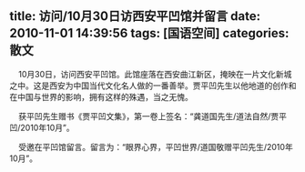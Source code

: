 title: 访问/10月30日访西安平凹馆并留言
date: 2010-11-01 14:39:56
tags: [国语空间]
categories: 散文
---
 <p>&nbsp;&nbsp;&nbsp; 10月30日，访问西安平凹馆。此馆座落在西安曲江新区，掩映在一片文化新城之中。这是西安为中国当代文化名人做的一番善举。贾平凹先生以他地道的创作和在中国与世界的影响，拥有这样的殊遇，当之无愧。</p> 
 <p>&nbsp;&nbsp;&nbsp; 获平凹先生赠书《贾平凹文集》，第一卷上签名：“龚道国先生/道法自然/贾平凹/2010年10月”。</p> 
<!-- more --><p>&nbsp;&nbsp;&nbsp; 受邀在平凹馆留言。留言为：“眼界心界，平凹世界/道国敬赠平凹先生/2010年10月”。</p> 
